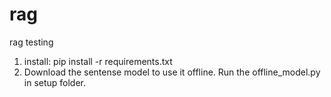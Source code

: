 # rag
rag testing

1. install: pip install -r requirements.txt
2. Download the sentense model to use it offline. Run the offline_model.py in setup folder.
